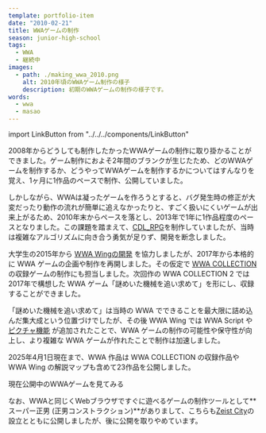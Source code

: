 ```yaml
---
template: portfolio-item
date: "2010-02-21"
title: WWAゲームの制作
season: junior-high-school
tags:
  - WWA
  - 継続中
images:
  - path: ./making_wwa_2010.png
    alt: 2010年頃のWWAゲーム制作の様子
    description: 初期のWWAゲームの制作の様子です。
words:
  - wwa
  - masao
---
```

import LinkButton from "../../../components/LinkButton"

2008年からどうしても制作したかったWWAゲームの制作に取り掛かることができました。ゲーム制作におよそ2年間のブランクが生じたため、どのWWAゲームを制作するか、どうやってWWAゲームを制作するかについてはすんなりを覚え、1ヶ月に1作品のペースで制作、公開していました。

しかしながら、WWAは凝ったゲームを作ろうとすると、バグ発生時の修正が大変だったり動作の流れが簡単に追えなかったりと、すごく扱いにくいゲームが出来上がるため、2010年末からペースを落とし、2013年で1年に1作品程度のペースとなりました。この課題を踏まえて、[CDL_RPG](cdl_rpg)を制作していましたが、当時は複雑なアルゴリズムに向き合う勇気が足りず、開発を断念しました。

大学生の2015年から [WWA Wingの開発](wwa_wing) を協力しましたが、2017年から本格的に WWA ゲームの企画や制作を再開しました。その仮定で [WWA COLLECTION](wwa_collection) の収録ゲームの制作にも担当しました。次回作の WWA COLLECTION 2 では2017年で構想した WWA ゲーム「謎めいた機械を追い求めて」を形にし、収録することができました。

「謎めいた機械を追い求めて」は当時の WWA でできることを最大限に詰め込んだ集大成という位置づけでしたが、その後 WWA Wing では WWA Script や [ピクチャ機能](wwa_wing_pe) が追加されたことで、WWA ゲームの制作の可能性や保守性が向上し、より複雑な WWA ゲームが作れたことで制作は加速しました。

2025年4月1日現在まで、WWA 作品は WWA COLLECTION の収録作品や WWA Wing の解説マップも含めて23作品を公開しました。

<LinkButton href="/wwa">現在公開中のWWAゲームを見てみる</LinkButton>

なお、WWAと同じくWebブラウザですぐに遊べるゲームの制作ツールとして**スーパー正男 (正男コンストラクション)**がありまして、こちらも[Zeist City](zeist_city)の設立とともに公開しましたが、後に公開を取りやめています。

